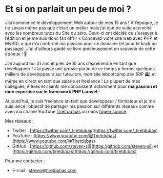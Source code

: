 # Et si on parlait un peu de moi ?

J’ai commencé le développement Web autour de mes 15 ans ! À l’époque, je ne savais même pas que c’était un métier mais j’ai tout de suite accroché avec les nombreux tutos du Site du zéro. Ceux-ci ont décidé de s'essayer à l’édition et je me suis donc fait offrir « Concevez votre site web avec PHP et MySQL » qui m’a confirmé ma passion pour ce domaine (et pour le back au passage). J'ai d'ailleurs gardé ce livre précieusement en souvenir de cette époque ! 🤩

J’ai aujourd’hui 31 ans et près de 10 ans d’expérience en tant que développeur ! J’ai passé une grosse partie de ce temps à former quelques milliers de développeurs sur tuto.com, mon site lebootcamp.dev (RIP 🪦) et même en direct en tant que salarié et freelance ! La plupart de mes collègues, élèves et clients me connaissent notamment pour **ma passion et mon expertise sur le framework PHP Laravel** !

Aujourd’hui, je suis freelance en tant que développeur / formateur et je me suis lancé l’objectif de partager ma passion sur différents réseaux comme avec ma chaîne YouTube [Tiret du bas](https://www.youtube.com/@Tiretdubas) ou dans [l’open source](https://github.com/tiretdubas).

Mes réseaux :

- Twitter : [https://twitter.com/_tiretdubas](https://twitter.com/_tiretdubas)
- YouTube : [https://www.youtube.com/@Tiretdubas](https://www.youtube.com/@Tiretdubas)
- GitHub : [https://github.com/steven-sil](https://github.com/steven-sil) et [https://github.com/tiretdubas](https://github.com/tiretdubas)

Pour me contacter :

- E-mail : [steven@tiretdubas.com](steven@tiretdubas.com)
